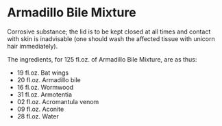 # Armadillo Bile Mixture  
Corrosive substance; the lid is to be kept closed at all times and contact with skin is inadvisable (one should wash the affected tissue with unicorn hair immediately).  
  
The ingredients, for 125 fl.oz. of Armadillo Bile Mixture, are as thus:  
  
* 19 fl.oz. Bat wings  
* 20 fl.oz. Armadillo bile  
* 16 fl.oz. Wormwood  
* 31 fl.oz. Armotentia  
* 02 fl.oz. Acromantula venom  
* 09 fl.oz. Aconite  
* 28 fl.oz. Water  
  
  
